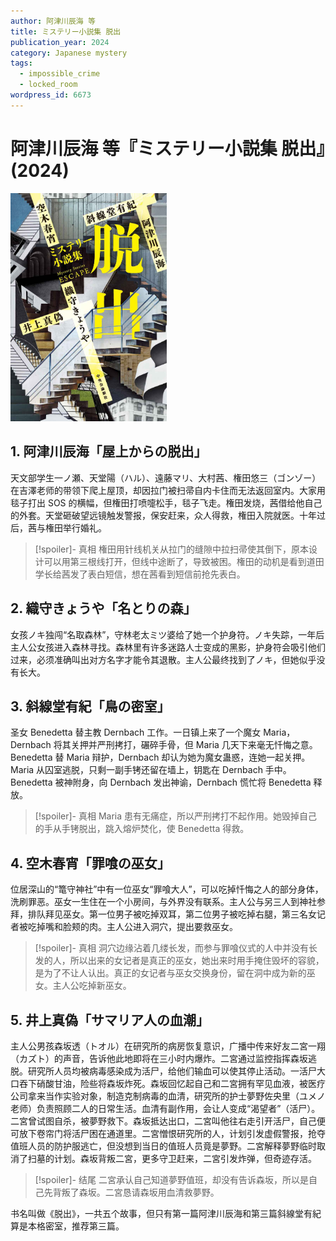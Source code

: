 ```yaml
---
author: 阿津川辰海 等
title: ミステリー小説集 脱出
publication_year: 2024
category: Japanese mystery
tags:
  - impossible_crime
  - locked_room
wordpress_id: 6673
---
```


# 阿津川辰海 等『ミステリー小説集 脱出』(2024)

<img src=images/2024b_cover.jpg width=250/>

## 1. 阿津川辰海「屋上からの脱出」

天文部学生一ノ瀬、天堂陽（ハル）、遠藤マリ、大村茜、権田悠三（ゴンゾー）在吉澤老师的带领下爬上屋顶，却因拉门被扫帚自内卡住而无法返回室内。大家用毯子打出 SOS 的横幅，但権田打喷嚏松手，毯子飞走。権田发烧，茜借给他自己的外套。天堂砸破望远镜触发警报，保安赶来，众人得救，権田入院就医。十年过后，茜与権田举行婚礼。

> [!spoiler]- 真相
> 権田用针线机关从拉门的缝隙中拉扫帚使其倒下，原本设计可以用第三根线打开，但线中途断了，导致被困。権田的动机是看到道田学长给茜发了表白短信，想在茜看到短信前抢先表白。

## 2. 織守きょうや「名とりの森」

女孩ノキ独闯“名取森林”，守林老太ミツ婆给了她一个护身符。ノキ失踪，一年后主人公女孩进入森林寻找。森林里有许多迷路人士变成的黑影，护身符会吸引他们过来，必须准确叫出对方名字才能令其退散。主人公最终找到了ノキ，但她似乎没有长大。

## 3. 斜線堂有紀「鳥の密室」

圣女 Benedetta 替主教 Dernbach 工作。一日镇上来了一个魔女 Maria，Dernbach 将其关押并严刑拷打，碾碎手骨，但 Maria 几天下来毫无忏悔之意。Benedetta 替 Maria 辩护，Dernbach 却认为她为魔女蛊惑，连她一起关押。Maria 从囚室逃脱，只剩一副手铐还留在墙上，钥匙在 Dernbach 手中。Benedetta 被神附身，向 Dernbach 发出神谕，Dernbach 慌忙将 Benedetta 释放。

> [!spoiler]- 真相
> Maria 患有无痛症，所以严刑拷打不起作用。她毁掉自己的手从手铐脱出，跳入熔炉焚化，使 Benedetta 得救。

## 4. 空木春宵「罪喰の巫女」

位居深山的“篭守神社”中有一位巫女“罪喰大人”，可以吃掉忏悔之人的部分身体，洗刷罪恶。巫女一生住在一个小房间，与外界没有联系。主人公与另三人到神社参拜，排队拜见巫女。第一位男子被吃掉双耳，第二位男子被吃掉右腿，第三名女记者被吃掉嘴和脸颊的肉。主人公进入洞穴，提出要救巫女。

> [!spoiler]- 真相
> 洞穴边缘沾着几缕长发，而参与罪喰仪式的人中并没有长发的人，所以出来的女记者是真正的巫女，她出来时用手掩住毁坏的容貌，是为了不让人认出。真正的女记者与巫女交换身份，留在洞中成为新的巫女。主人公吃掉新巫女。

## 5. 井上真偽「サマリア人の血潮」

主人公男孩森坂透（トオル）在研究所的病房恢复意识，广播中传来好友二宮一翔（カズト）的声音，告诉他此地即将在三小时内爆炸。二宮通过监控指挥森坂逃脱。研究所人员均被病毒感染成为活尸，给他们输血可以使其停止活动。一活尸大口吞下硝酸甘油，险些将森坂炸死。森坂回忆起自己和二宮拥有罕见血液，被医疗公司拿来当作实验对象，制造克制病毒的血清，研究所的护士夢野佐央里（ユメノ老师）负责照顾二人的日常生活。血清有副作用，会让人变成“渴望者”（活尸）。二宮曾试图自杀，被夢野救下。森坂抵达出口，二宮叫他往右走引开活尸，自己便可放下卷帘门将活尸困在通道里。二宮憎恨研究所的人，计划引发虚假警报，抢夺值班人员的防护服逃亡，但没想到当日的值班人员竟是夢野。二宮解释夢野临时取消了扫墓的计划。森坂背叛二宮，更多守卫赶来，二宮引发炸弹，但奇迹存活。

> [!spoiler]- 结尾
> 二宮承认自己知道夢野值班，却没有告诉森坂，所以是自己先背叛了森坂。二宮恳请森坂用血清救夢野。

书名叫做《脱出》，一共五个故事，但只有第一篇阿津川辰海和第三篇斜線堂有紀算是本格密室，推荐第三篇。